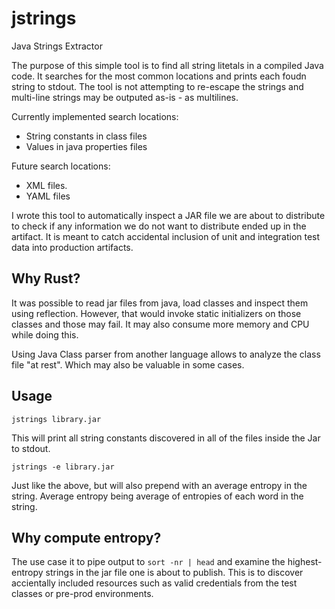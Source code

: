 # jstrings
Java Strings Extractor

The purpose of this simple tool is to find all string litetals in a compiled Java code.
It searches for the most common locations and prints each foudn string to stdout.
The tool is not attempting to re-escape the strings and multi-line strings may be
outputed as-is - as multilines.

Currently implemented search locations:
- String constants in class files
- Values in java properties files

Future search locations:
- XML files.
- YAML files

I wrote this tool to automatically inspect a JAR file we are about to distribute
to check if any information we do not want to distribute ended up in the artifact.
It is meant to catch accidental inclusion of unit and integration test data into
production artifacts.

## Why Rust?

It was possible to read jar files from java, load classes and inspect them using 
reflection. However, that would invoke static initializers on those classes and
those may fail. It may also consume more memory and CPU while doing this.

Using Java Class parser from another language allows to analyze the class
file "at rest". Which may also be valuable in some cases.

## Usage

```
jstrings library.jar
```
This will print all string constants discovered in all of the files inside the Jar to stdout.


```
jstrings -e library.jar
```

Just like the above, but will also prepend with an average entropy in the string.
Average entropy being average of entropies of each word in the string.

## Why compute entropy?

The use case it to pipe output to `sort -nr | head` and examine the highest-entropy strings
in the jar file one is about to publish. This is to discover accientally included resources
such as valid credentials from the test classes or pre-prod environments.
